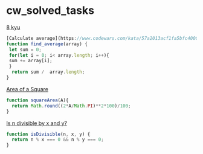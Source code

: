 # cw_solved_tasks
[8 kyu](8kyu.md)
```javascript
[Calculate average](https://www.codewars.com/kata/57a2013acf1fa5bfc4000921)
function find_average(array) {
 let sum = 0;
 for(let i = 0; i< array.length; i++){
 sum += array[i];
 }
  return sum /  array.length;
}
```
[Area of a Square](https://www.codewars.com/kata/5748838ce2fab90b86001b1a)
```javascript
function squareArea(A){
  return Math.round((2*A/Math.PI)**2*100)/100;
}
```
[Is n divisible by x and y?](https://www.codewars.com/kata/5545f109004975ea66000086)
```javascript
function isDivisible(n, x, y) {
  return n % x === 0 && n % y === 0;
}
```